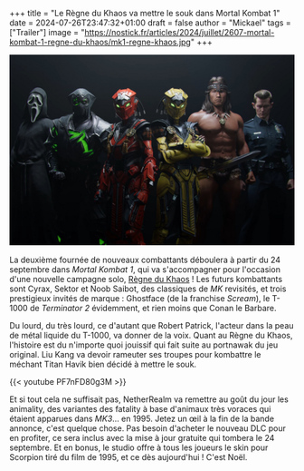 +++
title = "Le Règne du Khaos va mettre le souk dans Mortal Kombat 1"
date = 2024-07-26T23:47:32+01:00
draft = false
author = "Mickael"
tags = ["Trailer"]
image = "https://nostick.fr/articles/2024/juillet/2607-mortal-kombat-1-regne-du-khaos/mk1-regne-khaos.jpg"
+++

![Mortal Kombat 1](mk1-regne-khaos.jpg "Une fine équipe.")

La deuxième fournée de nouveaux combattants déboulera à partir du 24 septembre dans *Mortal Kombat 1*, qui va s'accompagner pour l'occasion d'une nouvelle campagne solo, [Règne du Khaos](https://www.mortalkombat.com/fr-fr/khaos-reigns) ! Les futurs kombattants sont Cyrax, Sektor et Noob Saibot, des classiques de *MK* revisités, et trois prestigieux invités de marque : Ghostface (de la franchise *Scream*), le T-1000 de *Terminator 2* évidemment, et rien moins que Conan le Barbare.

Du lourd, du très lourd, ce d'autant que Robert Patrick, l'acteur dans la peau de métal liquide du T-1000, va donner de la voix. Quant au Règne du Khaos, l'histoire est du n'importe quoi jouissif qui fait suite au portnawak du jeu original. Liu Kang va devoir rameuter ses troupes pour kombattre le méchant Titan Havik bien décidé à mettre le souk.

{{< youtube PF7nFD80g3M >}} 

Et si tout cela ne suffisait pas, NetherRealm va remettre au goût du jour les animality, des variantes des fatality à base d'animaux très voraces qui étaient apparues dans *MK3*… en 1995. Jetez un œil à la fin de la bande annonce, c'est quelque chose. Pas besoin d'acheter le nouveau DLC pour en profiter, ce sera inclus avec la mise à jour gratuite qui tombera le 24 septembre. Et en bonus, le studio offre à tous les joueurs le skin pour Scorpion tiré du film de 1995, et ce dès aujourd'hui ! C'est Noël.